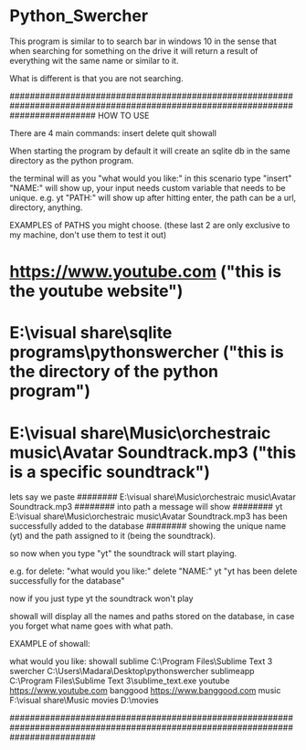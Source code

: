 # Python_Swercher

This program is similar to to search bar in windows 10 in the sense that when searching for something on the drive it will return a result 
of everything wit the same name or similar to it.

What is different is that you are not searching.

#################################################################################################################################
HOW TO USE

There are 4 main commands:
insert
delete 
quit
showall

When starting the program by default it will create an sqlite db in the same directory as the python program.

the terminal will as you "what would you like:" 
in this scenario type "insert" 
"NAME:" will show up, your input needs custom variable that needs to be unique. e.g. yt
"PATH:" will show up after hitting enter, the path can be a url, directory,  anything. 

EXAMPLES of PATHS you might choose. (these last 2 are only exclusive to my machine, don't use them to test it out)
# https://www.youtube.com ("this is the youtube website")
# E:\visual share\sqlite programs\pythonswercher ("this is the directory of the python program")
# E:\visual share\Music\orchestraic music\Avatar Soundtrack.mp3 ("this is a specific soundtrack")

lets say we paste ######## E:\visual share\Music\orchestraic music\Avatar Soundtrack.mp3 ######## into path 
a message will show ######## yt E:\visual share\Music\orchestraic music\Avatar Soundtrack.mp3 has been successfully added to the database ########
showing the unique name (yt) and the path assigned to it (being the soundtrack).

so now when you type "yt"  the soundtrack will start playing.

e.g. for delete:
"what would you like:"
delete
"NAME:" yt
"yt has been delete successfully for the database"


now if you just type yt the soundtrack won't play

showall will display all the names and paths stored on the database, in case you forget what name goes with what path.

EXAMPLE of showall:

what would you like:
showall
sublime C:\Program Files\Sublime Text 3
swercher C:\Users\Madara\Desktop\pythonswercher
sublimeapp C:\Program Files\Sublime Text 3\sublime_text.exe
youtube https://www.youtube.com
banggood https://www.banggood.com
music F:\visual share\Music
movies D:\movies

#################################################################################################################################







